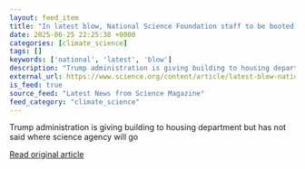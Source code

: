 ```yaml
---
layout: feed_item
title: "In latest blow, National Science Foundation staff to be booted from their headquarters"
date: 2025-06-25 22:25:38 +0000
categories: [climate_science]
tags: []
keywords: ['national', 'latest', 'blow']
description: "Trump administration is giving building to housing department but has not said where science agency will go"
external_url: https://www.science.org/content/article/latest-blow-national-science-foundation-staff-be-booted-their-headquarters
is_feed: true
source_feed: "Latest News from Science Magazine"
feed_category: "climate_science"
---
```


Trump administration is giving building to housing department but has not said where science agency will go

[Read original article](https://www.science.org/content/article/latest-blow-national-science-foundation-staff-be-booted-their-headquarters)
